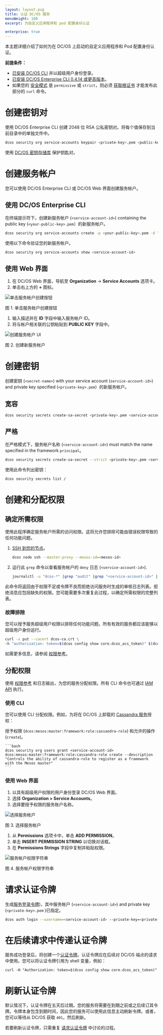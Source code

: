 ```yaml
---
layout: layout.pug
title: 认证 DC/OS 服务
menuWeight: 100
excerpt: 为自定义应用程序和 pod 配置身份认证

enterprise: true
---
```

<!-- The source repository for this topic is https://github.com/dcos/dcos-docs-site -->

本主题详细介绍了如何为在 DC/OS 上启动的自定义应用程序和 Pod 配置身份认证。

**前提条件：**

- [已安装 DC/OS CLI](/1.11/cli/install/) 并以超级用户身份登录。
- [已安装 DC/OS Enterprise CLI 0.4.14 或更高版本](/1.11/cli/enterprise-cli/#ent-cli-install)。
- 如果您的 [安全模式](/1.11/security/ent/#security-modes) 是 `permissive` 或 `strict`，则必须 [获取根证书](/1.11/security/ent/tls-ssl/get-cert/) 才能发布此部分的 `curl` 命令。

# <a name="create-a-keypair"></a>创建密钥对
使用 DC/OS Enterprise CLI 创建 2048 位 RSA 公私密钥对。将每个值保存到当前目录中的单独文件中。

```bash
dcos security org service-accounts keypair <private-key>.pem <public-key>.pem
```

使用 [DC/OS 密钥存储库](/1.11/security/ent/secrets/) 保护钥匙对。

# <a name="create-a-service-account"></a>创建服务帐户
您可以使用 DC/OS Enterprise CLI 或 DC/OS Web 界面创建服务帐户。

## 使用 DC/OS Enterprise CLI

在终端提示符下，创建新服务帐户 (`<service-account-id>`) containing the public key (`<your-public-key>.pem`）的新服务帐户。

```bash
dcos security org service-accounts create -p <your-public-key>.pem -d "<description>" <service-account-id>
```

使用以下命令验证您的新服务帐户。

```bash
dcos security org service-accounts show <service-account-id>
```

## 使用 Web 界面

1. 在 DC/OS Web 界面，导航至 **Organization** -> **Service Accounts** 选项卡。
1. 单击右上方的 **+** 图标。

 ![单击服务帐户创建按钮](/1.11/img/new-service-account-button.png)

 图 1. 单击服务帐户创建按钮

1. 输入描述并在 **ID** 字段中输入服务帐户 ID。
1. 将与帐户相关联的公钥粘贴到 **PUBLIC KEY** 字段中。

 ![创建服务帐户 UI](/1.11/img/create-service-account.png)

 图 2. 创建新服务帐户


# 创建密钥
创建密钥 (`<secret-name>`) with your service account (`service-account-id>`) and private key specified (`<private-key>.pem`）的新服务帐户。

## 宽容

```bash
dcos security secrets create-sa-secret <private-key>.pem <service-account-id> <secret-name>
```

## 严格
在严格模式下，服务帐户名称 (`<service-account-id>`) must match the name specified in the framework `principal`。
```bash
dcos security secrets create-sa-secret --strict <private-key>.pem <service-account-id> <secret-name>
```

使用此命令列出密钥：

```bash
dcos security secrets list /
```

# <a name="give-perms"></a>创建和分配权限

## 确定所需权限
使用此程序确定服务帐户所需的访问权限。这将允许您排除可能由错误权限导致的任何功能问题。

1. [SSH 到您的节点](/1.11/administering-clusters/sshcluster/)。

    ```bash
    dcos node ssh --master-proxy --mesos-id=<mesos-id>
    ```

1. 运行此 `grep` 命令以查看服务帐户的 `deny` 日志 (`<service-account-id>`).

    ```bash
    journalctl -u "dcos-*" |grep "audit" |grep "<service-account-id>" |grep "deny"
    ```

 此命令将返回由于权限不足或令牌不良而拒绝访问服务时生成的审核日志列表。拒绝消息应包括缺失的权限。您可能需要多次重复此过程，以确定所需权限的完整列表。


### 故障排除

您可以授予服务超级用户权限以排除任何功能问题。所有有效的服务都应该能够以超级用户身份运行。

   ```bash
   curl -x put --cacert dcos-ca.crt \
   -h "authorization: token=$(dcos config show core.dcos_acs_token)" $(dcos config show core.dcos_url)/acs/api/v1/acls/dcos:superuser/users/<service-account-id>/full
   ```

如需更多信息，请参阅 [权限参考](/1.11/security/ent/perms-reference/)。

## 分配权限
使用 [权限参考](/1.11/security/ent/perms-reference/) 和日志输出，为您的服务分配权限。所有 CLI 命令也可通过 [IAM API](/1.11/security/ent/iam-api/) 执行。

### 使用 CLI

您可以使用 CLI 分配权限。例如，为将在 DC/OS 上卸载的 [Cassandra 服务](/services/cassandra/cass-auth/)授权：

授予权限 (`dcos:mesos:master:framework:role:cassandra-role`) 和允许的操作 (`create`)。

    ```bash
    dcos security org users grant <service-account-id> dcos:mesos:master:framework:role:cassandra-role create --description "Controls the ability of cassandra-role to register as a framework with the Mesos master"
    ```

### 使用 Web 界面

1. 以具有超级用户权限的用户身份登录 DC/OS Web 界面。
1. 选择 **Organization > Service Accounts**。
1. 选择要授予权限的服务账户名称。

 ![选择服务帐户](/1.11/img/add-service-account-permission.png)

 图 3. 选择服务帐户

1. 从 **Permissions** 选项卡中，单击 **ADD PERMISSION**。
1. 单击 **INSERT PERMISSION STRING** 以切换对话框。
1. 在 **Permissions Strings** 字段中复制并粘贴权限。

 ![服务帐户权限字符串](/1.11/img/service-account-permission-string.png)

 图 4. 服务帐户权限字符串

# <a name="req-auth-tok"></a>请求认证令牌

生成[服务登录令牌](/1.11/security/ent/service-auth/))，其中服务帐户 (`<service-account-id>`) and private key (`<private-key>.pem` )已指定。

```bash
dcos auth login --username=<service-account-id> --private-key=<private-key>.pem
```

# <a name="pass-tok"></a>在后续请求中传递认证令牌
服务成功登录后，将创建一个[认证令牌](/1.11/security/ent/service-auth/)。认证令牌应在后续对 DC/OS 端点的请求中使用。您可以将认证令牌引用为 shell 变量，例如：

```
curl -H "Authorization: token=$(dcos config show core.dcos_acs_token)"
```

# <a name="refresh-tok"></a>刷新认证令牌
默认情况下，认证令牌在五天后过期。您的服务将需要在到期之前或之后续订其令牌。令牌本身包含到期时间，因此您的服务可以使用此信息主动刷新令牌。或者，您可以等待从 DC/OS 获取 `401`，然后刷新。

若要刷新认证令牌，只需重复 [请求认证令牌](#req-auth-tok) 中讨论的过程。
